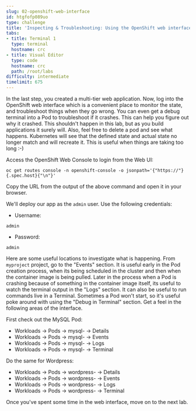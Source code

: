 ```yaml
---
slug: 02-openshift-web-interface
id: htgfofp089uo
type: challenge
title: 'Inspecting & Troubleshooting: Using the OpenShift web interface'
tabs:
- title: Terminal 1
  type: terminal
  hostname: crc
- title: Visual Editor
  type: code
  hostname: crc
  path: /root/labs
difficulty: intermediate
timelimit: 675
---
```

In the last step, you created a multi-tier web application. Now, log into the OpenShift web interface which is a convenient place to monitor the state, and troubleshoot things when they go wrong. You can even get a debug terminal into a Pod to troubleshoot if it crashes. This can help you figure out why it crashed. This shouldn't happen in this lab, but as you build applications it surely will. Also, feel free to delete a pod and see what happens. Kubernetes will see that the defined state and actual state no longer match and will recreate it. This is useful when things are taking too long :-)

Access the OpenShift Web Console to login from the Web UI:
```
oc get routes console -n openshift-console -o jsonpath='{"https://"}{.spec.host}{"\n"}'
```
Copy the URL from the output of the above command and open it in your browser.

We'll deploy our app as the `admin` user. Use the following credentials:
* Username:

```
admin
```
* Password:
```
admin
```

Here are some useful locations to investigate what is happening. From `myproject` project, go to the "Events" section. It is useful early in the Pod creation process, when its being scheduled in the cluster and then when the container image is being pulled. Later in the process when a Pod is crashing because of something in the container image itself, its useful to watch the terminal output in the "Logs" section. It can also be useful to run commands live in a Terminal. Sometimes a Pod won't start, so it's useful poke around with using the "Debug in Terminal" section. Get a feel in the following areas of the interface.

First check out the MySQL Pod:

- Workloads -> Pods -> mysql-<id> -> Details
- Workloads -> Pods -> mysql-<id> -> Events
- Workloads -> Pods -> mysql-<id> -> Logs
- Workloads -> Pods -> mysql-<id> -> Terminal

Do the same for Wordpress:

- Workloads -> Pods -> wordpress-<id> -> Details
- Workloads -> Pods -> wordpress-<id> -> Events
- Workloads -> Pods -> wordpress-<id> -> Logs
- Workloads -> Pods -> wordpress-<id> -> Terminal

Once you've spent some time in the web interface, move on to the next lab.
